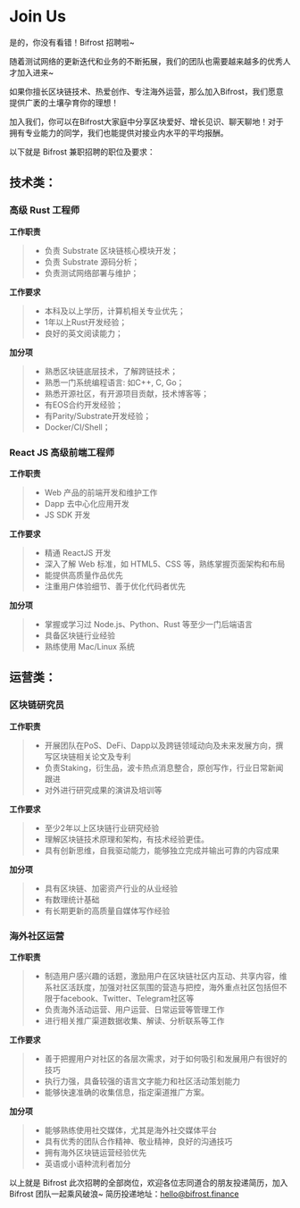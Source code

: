 # Join Us

是的，你没有看错！Bifrost 招聘啦~

随着测试网络的更新迭代和业务的不断拓展，我们的团队也需要越来越多的优秀人才加入进来~

如果你擅长区块链技术、热爱创作、专注海外运营，那么加入Bifrost，我们愿意提供广袤的土壤孕育你的理想！

加入我们，你可以在Bifrost大家庭中分享区块爱好、增长见识、聊天聊地！对于拥有专业能力的同学，我们也能提供对接业内水平的平均报酬。

以下就是 Bifrost 兼职招聘的职位及要求：

## **技术类：**

### **高级 Rust 工程师**

**工作职责**

> - 负责 Substrate 区块链核心模块开发；
> - 负责 Substrate 源码分析；
> - 负责测试网络部署与维护；

**工作要求**

> - 本科及以上学历，计算机相关专业优先；
> - 1年以上Rust开发经验；
> - 良好的英文阅读能力；

**加分项**

> - 熟悉区块链底层技术，了解跨链技术；
> - 熟悉一门系统编程语言: 如C++, C, Go；
> - 熟悉开源社区，有开源项目贡献，技术博客等；
> - 有EOS合约开发经验；
> - 有Parity/Substrate开发经验；
> - Docker/CI/Shell；



### **React JS 高级前端工程师**

**工作职责**

> - Web 产品的前端开发和维护工作
> - Dapp 去中心化应用开发
> - JS SDK 开发

**工作要求**

> - 精通 ReactJS 开发
> - 深入了解 Web 标准，如 HTML5、CSS 等，熟练掌握页面架构和布局
> - 能提供高质量作品优先
> - 注重用户体验细节、善于优化代码者优先

**加分项**

> - 掌握或学习过 Node.js、Python、Rust 等至少一门后端语言
> - 具备区块链行业经验
> - 熟练使用 Mac/Linux 系统

## **运营类：**

### **区块链研究员**

**工作职责**

> - 开展团队在PoS、DeFi、Dapp以及跨链领域动向及未来发展方向，撰写区块链相关论文及专利
> - 负责Staking，衍生品，波卡热点消息整合，原创写作，行业日常新闻跟进
> - 对外进行研究成果的演讲及培训等

**工作要求**

> - 至少2年以上区块链行业研究经验
> - 理解区块链技术原理和架构，有技术经验更佳。
> - 具有创新思维，自我驱动能力，能够独立完成并输出可靠的内容成果

**加分项**

> - 具有区块链、加密资产行业的从业经验
> - 有数理统计基础
> - 有长期更新的高质量自媒体写作经验

### **海外社区运营**

**工作职责**

> - 制造用户感兴趣的话题，激励用户在区块链社区内互动、共享内容，维系社区活跃度，加强对社区氛围的营造与把控，海外重点社区包括但不限于facebook、Twitter、Telegram社区等
> - 负责海外活动运营、用户运营、日常运营等管理工作
> - 进行相关推广渠道数据收集、解读、分析联系等工作

**工作要求**

> - 善于把握用户对社区的各层次需求，对于如何吸引和发展⽤户有很好的技巧
> - 执行力强，具备较强的语言文字能力和社区活动策划能力
> - 能够快速准确的收集信息，指定渠道推广方案。

**加分项**

> - 能够熟练使用社交媒体，尤其是海外社交媒体平台
> - 具有优秀的团队合作精神、敬业精神，良好的沟通技巧
> - 拥有海外区块链运营经验优先
> - 英语或小语种流利者加分



以上就是 Bifrost 此次招聘的全部岗位，欢迎各位志同道合的朋友投递简历，加入 Bifrost 团队一起乘风破浪~
简历投递地址：<hello@bifrost.finance>
